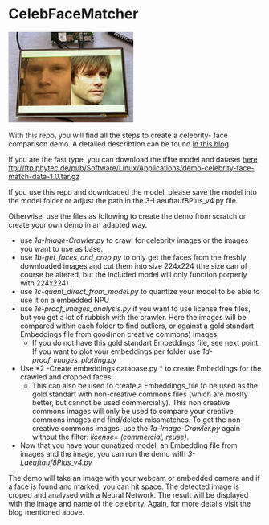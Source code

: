 # CelebFaceMatcher


![alt text](https://github.com/JanderHungrige/CelebFaceMatcher/blob/master/jandemo.png?raw=true)

With this repo, you will find all the steps to create a celebrity- face comparison demo. A detailed describtion can be found [in this blog](https://janwerth.medium.com/1e4e9de660cc?source=friends_link&sk=c938b9ebfd55f8dec0b486ca746df763)

If you are the fast type, you can download the tflite model and dataset [here](ftp://ftp.phytec.de/pub/Software/Linux/Applications/demo-celebrity-face-match-data-1.0.tar.gz) ftp://ftp.phytec.de/pub/Software/Linux/Applications/demo-celebrity-face-match-data-1.0.tar.gz

If you use this repo and downloaded the model, please save the model into the model folder or adjust the path in the 3-Laeuftauf8Plus_v4.py file. 

Otherwise, use the files as following to create the demo from scratch or create your own demo in an adapted way.

* use *1a-Image-Crawler.py* to crawl for celebrity images or the images you want to use as base. 
* use  *1b-get_faces_and_crop.py* to only get the faces from the freshly downloaded images and cut them into size 224x224 (the size can of course be altered, but the included model will only function porperly with 224x224)
* use *1c-quant_direct_from_model.py* to quantize your model to be able to use it on a embedded NPU
* use *1e-proof_images_analysis.py* if you want to use license free files, but you get a lot of rubbish with the crawler. Here the images will be compared within each folder to find outliers, or against a gold standart Embeddings file from good(non creative commons) images. 
  * If you do not have this gold standart Embeddings file, see next point. If you want to plot your embeddings per folder use *1d-proof_images_plotting.py*
* Use *2 -Create embeddings database.py * to create Embeddings for the crawled and cropped faces. 
  * This can also be used to create a Embeddings_file to be used as the gold standart with non-creative commons files (which are moslty better, but cannot be used commercially). This non creative commons images will only be used to compare your creative commons images and find/delete missmatches. To get the non creative commons images, use the *1a-Image-Crawler.py* again without the filter: *license= (commercial, reuse)*.
* Now that you have your qunatized model, an Embedding file from images and the image, you can run the demo with *3-Laeuftauf8Plus_v4.py* 

The demo will take an image with your webcam or embedded camera and if a face is found and marked, you can hit space. The detected image is croped and analysed with a Neural Network. The result will be displayed with the image and name of the celebrity. Again, for more details visit the blog mentioned above.  
